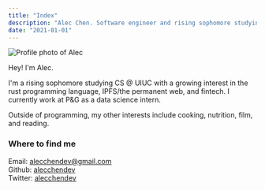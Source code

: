 ```yaml
---
title: "Index"
description: "Alec Chen. Software engineer and rising sophomore studying computer science at University of Illinois at Urbana-Champaign (UIUC)."
date: "2021-01-01"
---
```


![Profile photo of Alec](../images/profile.png)

Hey! I'm Alec.

I'm a rising sophomore studying CS @ UIUC with a growing
interest in the rust programming language, IPFS/the permanent web, and fintech.
I currently work at P&G as a data science intern.

Outside of programming, my other interests include cooking, nutrition, film, and reading.

### Where to find me
Email: [alecchendev@gmail.com](mailto:alecchendev@gmail.com)
<br>
Github: [alecchendev](https://github.com/alecchendev)
<br>
Twitter: [alecchendev](https://twitter.com/alecchendev)

